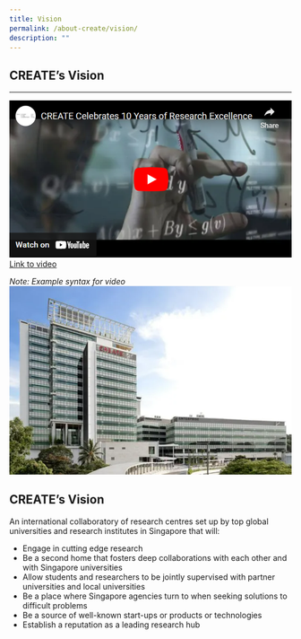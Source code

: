 ```yaml
---
title: Vision
permalink: /about-create/vision/
description: ""
---
```


## CREATE’s Vision
---------------


[![Alt text](/images/About%20Create/CreateVisionYTimage.png)](https://safe.menlosecurity.com/https://www.youtube.com/watch?v=fsBoM23PKMs&t=1s)
[Link to video](https://safe.menlosecurity.com/https://www.youtube.com/watch?v=fsBoM23PKMs&t=1s)

*Note: Example syntax for video*
![](/images/CreateHomepage.png)

CREATE’s Vision
---------------

An international collaboratory of research centres set up by top global universities and research institutes in Singapore that will:

*   Engage in cutting edge research
*   Be a second home that fosters deep collaborations with each other and with Singapore universities
*   Allow students and researchers to be jointly supervised with partner universities and local universities
*   Be a place where Singapore agencies turn to when seeking solutions to difficult problems
*   Be a source of well-known start-ups or products or technologies
*   Establish a reputation as a leading research hub